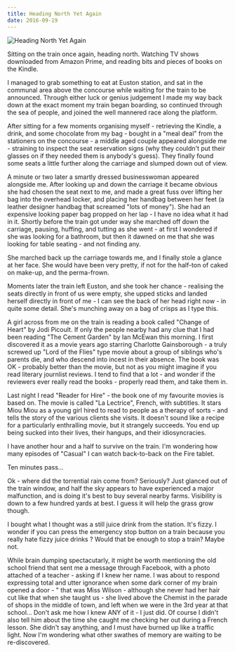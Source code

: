 ```yaml
---
title: Heading North Yet Again
date: 2016-09-19
---
```


![Heading North Yet Again](https://source.unsplash.com/cckf4TsHAuw/1600x900)

Sitting on the train once again, heading north. Watching TV shows downloaded from Amazon Prime, and reading bits and pieces of books on the Kindle.

I managed to grab something to eat at Euston station, and sat in the communal area above the concourse while waiting for the train to be announced. Through either luck or genius judgement I made my way back down at the exact moment my train began boarding, so continued through the sea of people, and joined the well mannered race along the platform.

After sitting for a few moments organising myself - retrieving the Kindle, a drink, and some chocolate from my bag - bought in a "meal deal" from the stationers on the concourse - a middle aged couple appeared alongside me - straining to inspect the seat reservation signs (why they couldn't put their glasses on if they needed them is anybody's guess). They finally found some seats a little further along the carriage and slumped down out of view.

A minute or two later a smartly dressed businesswoman appeared alongside me. After looking up and down the carriage it became obvious she had chosen the seat next to me, and made a great fuss over lifting her bag into the overhead locker, and placing her handbag between her feet (a leather designer handbag that screamed "lots of money"). She had an expensive looking paper bag propped on her lap - I have no idea what it had in it. Shortly before the train got under way she marched off down the carriage, pausing, huffing, and tutting as she went - at first I wondered if she was looking for a bathroom, but then it dawned on me that she was looking for table seating - and not finding any.

She marched back up the carriage towards me, and I finally stole a glance at her face. She would have been very pretty, if not for the half-ton of caked on make-up, and the perma-frown.

Moments later the train left Euston, and she took her chance - realising the seats directly in front of us were empty, she upped sticks and landed herself directly in front of me - I can see the back of her head right now - in quite some detail. She's munching away on a bag of crisps as I type this.

A girl across from me on the train is reading a book called "Change of Heart" by Jodi Picoult. If only the people nearby had any clue that I had been reading "The Cement Garden" by Ian McEwan this morning. I first discovered it as a movie years ago starring Charlotte Gainsborough - a truly screwed up "Lord of the Flies" type movie about a group of siblings who's parents die, and who descend into incest in their absence. The book was OK - probably better than the movie, but not as you might imagine if you read literary journlist reviews. I tend to find that a lot - and wonder if the reviewers ever really read the books - properly read them, and take them in.

Last night I read "Reader for Hire" - the book one of my favourite movies is based on. The movie is called "La Lectrice", French, with subtitles. It stars Miou Miou as a young girl hired to read to people as a therapy of sorts - and tells the story of the various clients she visits. It doesn't sound like a recipe for a particularly enthralling movie, but it strangely succeeds. You end up being sucked into their lives, their hangups, and their idiosyncracies.

I have another hour and a half to survive on the train. I'm wondering how many episodes of "Casual" I can watch back-to-back on the Fire tablet.

Ten minutes pass...

Ok - where did the torrential rain come from? Seriously? Just glanced out of the train window, and half the sky appears to have experienced a major malfunction, and is doing it's best to buy several nearby farms. Visibility is down to a few hundred yards at best. I guess it will help the grass grow though.

I bought what I thought was a still juice drink from the station. It's fizzy. I wonder if you can press the emergency stop button on a train because you really hate fizzy juice drinks ? Would that be enough to stop a train? Maybe not.

While brain dumping spectacutarly, it might be worth mentioning the old school friend that sent me a message through Facebook, with a photo attached of a teacher - asking if I knew her name. I was about to respond expressing total and utter ignorance when some dark corner of my brain opened a door - " that was Miss Wilson - although she never had her hair cut like that when she taught us - she lived above the Chemist in the parade of shops in the middle of town, and left when we were in the 3rd year at that school... Don't ask me how I knew ANY of it - I just did. Of course I didn't also tell him about the time she caught me checking her out during a French lesson. She didn't say anything, and I must have burned up like a traffic light. Now I'm wondering what other swathes of memory are waiting to be re-discovered.